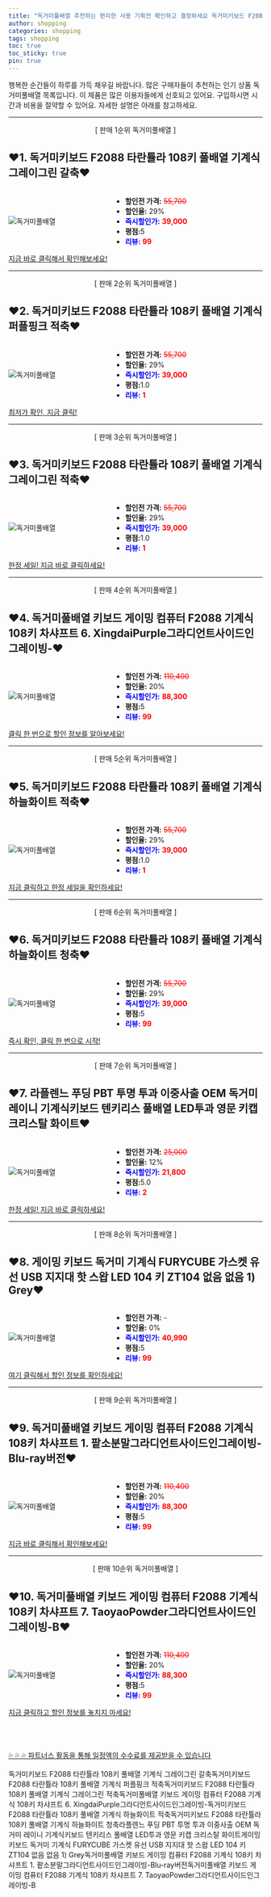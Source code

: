 ```yaml
---
title: "독거미풀배열 추천하는 편리한 사용 기획전 확인하고 결정하세요 독거미키보드 F2088 타란튤라 108키 풀배열"
author: shopping
categories: shopping
tags: shopping
toc: true
toc_sticky: true
pin: true
---
```

행복한 순간들이 하루를 가득 채우길 바랍니다. 많은 구매자들이 추천하는 인기 상품 독거미풀배열 목록입니다. 이 제품은 많은 이용자들에게 선호되고 있어요. 구입하시면 시간과 비용을 절약할 수 있어요. 자세한 설명은 아래를 참고하세요.

---
<p class="toplist" style="margin: 0 auto; display: block; width: fit-content;">[ 판매 1순위 독거미풀배열 ]</p>

<h2><strong>❤️1. 독거미키보드 F2088 타란튤라 108키 풀배열 기계식 그레이그린 갈축❤️</strong></h2>

<div style="display: flex; align-items: center;">
    <div style="flex: 0.4;">
        <img src="https://thumbnail9.coupangcdn.com/thumbnails/remote/230x230ex/image/vendor_inventory/f454/7198d1c8b3844df47d043ccb6d597a2efd2ea86013a32669b5b22be48aa7.png" alt="독거미풀배열" style="max-width: 100%;">
    </div>
    <div style="flex: 0.6; margin-left: 10px;">
        <ul>
            <li><strong>할인전 가격:</strong> <del style="color: red;">55,700</del></li>
            <li><strong>할인율:</strong> 29%</li>
            <li><span style='color:blue'><strong>즉시할인가:</strong></span> <span style='color:red'><strong>39,000</strong></span></li>
            <li><strong>평점:</strong>5</li>
            <li><span style='color:blue'><strong>리뷰:</strong></span> <span style='color:red'><strong>99</strong></span></li>
        </ul>
    </div>
</div>
<div class="center">
    <a href="https://William4Davisa.github.io?lptag=AF9450613&subid=githubio&pageKey=7989702315&traceid=V0-153&itemId=22206838344&vendorItemId=90774347107" class="myButton">
        지금 바로 클릭해서 확인해보세요!
    </a>
</div>


---
<p class="toplist" style="margin: 0 auto; display: block; width: fit-content;">[ 판매 2순위 독거미풀배열 ]</p>

<h2><strong>❤️2. 독거미키보드 F2088 타란튤라 108키 풀배열 기계식 퍼플핑크 적축❤️</strong></h2>

<div style="display: flex; align-items: center;">
    <div style="flex: 0.4;">
        <img src="https://thumbnail9.coupangcdn.com/thumbnails/remote/230x230ex/image/vendor_inventory/f454/7198d1c8b3844df47d043ccb6d597a2efd2ea86013a32669b5b22be48aa7.png" alt="독거미풀배열" style="max-width: 100%;">
    </div>
    <div style="flex: 0.6; margin-left: 10px;">
        <ul>
            <li><strong>할인전 가격:</strong> <del style="color: red;">55,700</del></li>
            <li><strong>할인율:</strong> 29%</li>
            <li><span style='color:blue'><strong>즉시할인가:</strong></span> <span style='color:red'><strong>39,000</strong></span></li>
            <li><strong>평점:</strong>1.0</li>
            <li><span style='color:blue'><strong>리뷰:</strong></span> <span style='color:red'><strong>1</strong></span></li>
        </ul>
    </div>
</div>
<div class="center">
    <a href="https://William4Davisa.github.io?lptag=AF9450613&subid=githubio&pageKey=7989849085&traceid=V0-153&itemId=22207442775&vendorItemId=90774347064" class="myButton">
        최저가 확인, 지금 클릭!
    </a>
</div>


---
<p class="toplist" style="margin: 0 auto; display: block; width: fit-content;">[ 판매 3순위 독거미풀배열 ]</p>

<h2><strong>❤️3. 독거미키보드 F2088 타란튤라 108키 풀배열 기계식 그레이그린 적축❤️</strong></h2>

<div style="display: flex; align-items: center;">
    <div style="flex: 0.4;">
        <img src="https://thumbnail9.coupangcdn.com/thumbnails/remote/230x230ex/image/vendor_inventory/f454/7198d1c8b3844df47d043ccb6d597a2efd2ea86013a32669b5b22be48aa7.png" alt="독거미풀배열" style="max-width: 100%;">
    </div>
    <div style="flex: 0.6; margin-left: 10px;">
        <ul>
            <li><strong>할인전 가격:</strong> <del style="color: red;">55,700</del></li>
            <li><strong>할인율:</strong> 29%</li>
            <li><span style='color:blue'><strong>즉시할인가:</strong></span> <span style='color:red'><strong>39,000</strong></span></li>
            <li><strong>평점:</strong>1.0</li>
            <li><span style='color:blue'><strong>리뷰:</strong></span> <span style='color:red'><strong>1</strong></span></li>
        </ul>
    </div>
</div>
<div class="center">
    <a href="https://William4Davisa.github.io?lptag=AF9450613&subid=githubio&pageKey=7989849085&traceid=V0-153&itemId=22207442767&vendorItemId=90774347084" class="myButton">
        한정 세일! 지금 바로 클릭하세요!
    </a>
</div>


---
<p class="toplist" style="margin: 0 auto; display: block; width: fit-content;">[ 판매 4순위 독거미풀배열 ]</p>

<h2><strong>❤️4. 독거미풀배열 키보드 게이밍 컴퓨터 F2088 기계식 108키 차샤프트 6. XingdaiPurple그라디언트사이드인그레이빙-❤️</strong></h2>

<div style="display: flex; align-items: center;">
    <div style="flex: 0.4;">
        <img src="https://thumbnail10.coupangcdn.com/thumbnails/remote/230x230ex/image/vendor_inventory/f90a/9e0c019cef6e594238e08b48cb51a16a9928756b5b5d189b7c5b837c66fa.jpg" alt="독거미풀배열" style="max-width: 100%;">
    </div>
    <div style="flex: 0.6; margin-left: 10px;">
        <ul>
            <li><strong>할인전 가격:</strong> <del style="color: red;">110,400</del></li>
            <li><strong>할인율:</strong> 20%</li>
            <li><span style='color:blue'><strong>즉시할인가:</strong></span> <span style='color:red'><strong>88,300</strong></span></li>
            <li><strong>평점:</strong>5</li>
            <li><span style='color:blue'><strong>리뷰:</strong></span> <span style='color:red'><strong>99</strong></span></li>
        </ul>
    </div>
</div>
<div class="center">
    <a href="https://William4Davisa.github.io?lptag=AF9450613&subid=githubio&pageKey=8215731596&traceid=V0-153&itemId=23597513838&vendorItemId=90623340527" class="myButton">
        클릭 한 번으로 할인 정보를 알아보세요!
    </a>
</div>


---
<p class="toplist" style="margin: 0 auto; display: block; width: fit-content;">[ 판매 5순위 독거미풀배열 ]</p>

<h2><strong>❤️5. 독거미키보드 F2088 타란튤라 108키 풀배열 기계식 하늘화이트 적축❤️</strong></h2>

<div style="display: flex; align-items: center;">
    <div style="flex: 0.4;">
        <img src="https://thumbnail9.coupangcdn.com/thumbnails/remote/230x230ex/image/vendor_inventory/f454/7198d1c8b3844df47d043ccb6d597a2efd2ea86013a32669b5b22be48aa7.png" alt="독거미풀배열" style="max-width: 100%;">
    </div>
    <div style="flex: 0.6; margin-left: 10px;">
        <ul>
            <li><strong>할인전 가격:</strong> <del style="color: red;">55,700</del></li>
            <li><strong>할인율:</strong> 29%</li>
            <li><span style='color:blue'><strong>즉시할인가:</strong></span> <span style='color:red'><strong>39,000</strong></span></li>
            <li><strong>평점:</strong>1.0</li>
            <li><span style='color:blue'><strong>리뷰:</strong></span> <span style='color:red'><strong>1</strong></span></li>
        </ul>
    </div>
</div>
<div class="center">
    <a href="https://William4Davisa.github.io?lptag=AF9450613&subid=githubio&pageKey=7989849085&traceid=V0-153&itemId=22207442772&vendorItemId=90774347068" class="myButton">
        지금 클릭하고 한정 세일을 확인하세요!
    </a>
</div>


---
<p class="toplist" style="margin: 0 auto; display: block; width: fit-content;">[ 판매 6순위 독거미풀배열 ]</p>

<h2><strong>❤️6. 독거미키보드 F2088 타란튤라 108키 풀배열 기계식 하늘화이트 청축❤️</strong></h2>

<div style="display: flex; align-items: center;">
    <div style="flex: 0.4;">
        <img src="https://thumbnail9.coupangcdn.com/thumbnails/remote/230x230ex/image/vendor_inventory/f454/7198d1c8b3844df47d043ccb6d597a2efd2ea86013a32669b5b22be48aa7.png" alt="독거미풀배열" style="max-width: 100%;">
    </div>
    <div style="flex: 0.6; margin-left: 10px;">
        <ul>
            <li><strong>할인전 가격:</strong> <del style="color: red;">55,700</del></li>
            <li><strong>할인율:</strong> 29%</li>
            <li><span style='color:blue'><strong>즉시할인가:</strong></span> <span style='color:red'><strong>39,000</strong></span></li>
            <li><strong>평점:</strong>5</li>
            <li><span style='color:blue'><strong>리뷰:</strong></span> <span style='color:red'><strong>99</strong></span></li>
        </ul>
    </div>
</div>
<div class="center">
    <a href="https://William4Davisa.github.io?lptag=AF9450613&subid=githubio&pageKey=7989756924&traceid=V0-153&itemId=22207067870&vendorItemId=90774347080" class="myButton">
        즉시 확인, 클릭 한 번으로 시작!
    </a>
</div>


---
<p class="toplist" style="margin: 0 auto; display: block; width: fit-content;">[ 판매 7순위 독거미풀배열 ]</p>

<h2><strong>❤️7. 라플렌느 푸딩 PBT 투명 투과 이중사출 OEM 독거미 레이니 기계식키보드 텐키리스 풀배열 LED투과 영문 키캡 크리스탈 화이트❤️</strong></h2>

<div style="display: flex; align-items: center;">
    <div style="flex: 0.4;">
        <img src="https://thumbnail9.coupangcdn.com/thumbnails/remote/230x230ex/image/vendor_inventory/700b/80e6bd5de3cbfcdef340e1a12b211e81656f78f7e7f71f3ca364041f5a94.jpg" alt="독거미풀배열" style="max-width: 100%;">
    </div>
    <div style="flex: 0.6; margin-left: 10px;">
        <ul>
            <li><strong>할인전 가격:</strong> <del style="color: red;">25,000</del></li>
            <li><strong>할인율:</strong> 12%</li>
            <li><span style='color:blue'><strong>즉시할인가:</strong></span> <span style='color:red'><strong>21,800</strong></span></li>
            <li><strong>평점:</strong>5.0</li>
            <li><span style='color:blue'><strong>리뷰:</strong></span> <span style='color:red'><strong>2</strong></span></li>
        </ul>
    </div>
</div>
<div class="center">
    <a href="https://William4Davisa.github.io?lptag=AF9450613&subid=githubio&pageKey=7989196757&traceid=V0-153&itemId=22204642155&vendorItemId=90050454459" class="myButton">
        한정 세일! 지금 바로 클릭하세요!
    </a>
</div>


---
<p class="toplist" style="margin: 0 auto; display: block; width: fit-content;">[ 판매 8순위 독거미풀배열 ]</p>

<h2><strong>❤️8. 게이밍 키보드 독거미 기계식 FURYCUBE 가스켓 유선 USB 지지대 핫 스왑 LED 104 키 ZT104 없음 없음 1) Grey❤️</strong></h2>

<div style="display: flex; align-items: center;">
    <div style="flex: 0.4;">
        <img src="https://thumbnail9.coupangcdn.com/thumbnails/remote/230x230ex/image/vendor_inventory/491e/e7cfb253f2be11ffc37b05b2e40a1de3c26e716f01c3f627ea8ba58814de.jpg" alt="독거미풀배열" style="max-width: 100%;">
    </div>
    <div style="flex: 0.6; margin-left: 10px;">
        <ul>
            <li><strong>할인전 가격:</strong> <del style="color: red;">-</del></li>
            <li><strong>할인율:</strong> 0%</li>
            <li><span style='color:blue'><strong>즉시할인가:</strong></span> <span style='color:red'><strong>40,990</strong></span></li>
            <li><strong>평점:</strong>5</li>
            <li><span style='color:blue'><strong>리뷰:</strong></span> <span style='color:red'><strong>99</strong></span></li>
        </ul>
    </div>
</div>
<div class="center">
    <a href="https://William4Davisa.github.io?lptag=AF9450613&subid=githubio&pageKey=8218250481&traceid=V0-153&itemId=23612205560&vendorItemId=90782311054" class="myButton">
        여기 클릭해서 할인 정보를 확인하세요!
    </a>
</div>


---
<p class="toplist" style="margin: 0 auto; display: block; width: fit-content;">[ 판매 9순위 독거미풀배열 ]</p>

<h2><strong>❤️9. 독거미풀배열 키보드 게이밍 컴퓨터 F2088 기계식 108키 차샤프트 1. 팥소분말그라디언트사이드인그레이빙-Blu-ray버전❤️</strong></h2>

<div style="display: flex; align-items: center;">
    <div style="flex: 0.4;">
        <img src="https://thumbnail8.coupangcdn.com/thumbnails/remote/230x230ex/image/vendor_inventory/962f/0110a73606d44e18252e22f2abf808db27877a19e4f296dae08ea0b2200a.jpg" alt="독거미풀배열" style="max-width: 100%;">
    </div>
    <div style="flex: 0.6; margin-left: 10px;">
        <ul>
            <li><strong>할인전 가격:</strong> <del style="color: red;">110,400</del></li>
            <li><strong>할인율:</strong> 20%</li>
            <li><span style='color:blue'><strong>즉시할인가:</strong></span> <span style='color:red'><strong>88,300</strong></span></li>
            <li><strong>평점:</strong>5</li>
            <li><span style='color:blue'><strong>리뷰:</strong></span> <span style='color:red'><strong>99</strong></span></li>
        </ul>
    </div>
</div>
<div class="center">
    <a href="https://William4Davisa.github.io?lptag=AF9450613&subid=githubio&pageKey=8215731596&traceid=V0-153&itemId=23597513864&vendorItemId=90623340653" class="myButton">
        지금 바로 클릭해서 확인해보세요!
    </a>
</div>


---
<p class="toplist" style="margin: 0 auto; display: block; width: fit-content;">[ 판매 10순위 독거미풀배열 ]</p>

<h2><strong>❤️10. 독거미풀배열 키보드 게이밍 컴퓨터 F2088 기계식 108키 차샤프트 7. TaoyaoPowder그라디언트사이드인그레이빙-B❤️</strong></h2>

<div style="display: flex; align-items: center;">
    <div style="flex: 0.4;">
        <img src="https://thumbnail6.coupangcdn.com/thumbnails/remote/230x230ex/image/vendor_inventory/7f8d/5a646a08cca75fe32ee80caa90c9a5602be75d5e5b99a425305985c00aba.jpg" alt="독거미풀배열" style="max-width: 100%;">
    </div>
    <div style="flex: 0.6; margin-left: 10px;">
        <ul>
            <li><strong>할인전 가격:</strong> <del style="color: red;">110,400</del></li>
            <li><strong>할인율:</strong> 20%</li>
            <li><span style='color:blue'><strong>즉시할인가:</strong></span> <span style='color:red'><strong>88,300</strong></span></li>
            <li><strong>평점:</strong>5</li>
            <li><span style='color:blue'><strong>리뷰:</strong></span> <span style='color:red'><strong>99</strong></span></li>
        </ul>
    </div>
</div>
<div class="center">
    <a href="https://William4Davisa.github.io?lptag=AF9450613&subid=githubio&pageKey=8215731596&traceid=V0-153&itemId=23597514036&vendorItemId=90623341157" class="myButton">
        지금 클릭하고 할인 정보를 놓치지 마세요!
    </a>
</div>

<br><br><br>[💦 💦 💦 파트너스 활동을 통해 일정액의 수수료를 제공받을 수 있습니다](https://link.coupang.com/a/bcpT2c)<br><br>독거미키보드 F2088 타란튤라 108키 풀배열 기계식 그레이그린 갈축독거미키보드 F2088 타란튤라 108키 풀배열 기계식 퍼플핑크 적축독거미키보드 F2088 타란튤라 108키 풀배열 기계식 그레이그린 적축독거미풀배열 키보드 게이밍 컴퓨터 F2088 기계식 108키 차샤프트 6. XingdaiPurple그라디언트사이드인그레이빙-독거미키보드 F2088 타란튤라 108키 풀배열 기계식 하늘화이트 적축독거미키보드 F2088 타란튤라 108키 풀배열 기계식 하늘화이트 청축라플렌느 푸딩 PBT 투명 투과 이중사출 OEM 독거미 레이니 기계식키보드 텐키리스 풀배열 LED투과 영문 키캡 크리스탈 화이트게이밍 키보드 독거미 기계식 FURYCUBE 가스켓 유선 USB 지지대 핫 스왑 LED 104 키 ZT104 없음 없음 1) Grey독거미풀배열 키보드 게이밍 컴퓨터 F2088 기계식 108키 차샤프트 1. 팥소분말그라디언트사이드인그레이빙-Blu-ray버전독거미풀배열 키보드 게이밍 컴퓨터 F2088 기계식 108키 차샤프트 7. TaoyaoPowder그라디언트사이드인그레이빙-B